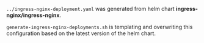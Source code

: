 `../ingress-nginx-deployment.yaml` was generated from helm chart **ingress-nginx/ingress-nginx**.


`generate-ingress-nginx-deployments.sh` is templating and overwriting this configuration based on the latest version of the helm chart.
